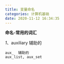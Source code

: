 ```yaml
---
title: 变量命名
categories: 计算机基础
date: 2020-11-12 16:34:35
---
```


**命名-常用的词汇**

*1*、auxiliary 辅助的

```
aux_  辅助的
aux_list, aux_set
```

